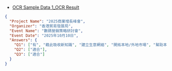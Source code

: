 * [OCR Sample Data 1_OCR Result]()

```json
{
  "Project Name": "2025商業增長峰會",
  "Organizer": "香港貿易發展局",
  "Event Name": "數碼營銷策略研討會",
  "Event Date": "2025年10月10日",
  "Answers": {
    "Q1": ["有", "藉此吸收新知識", "建立生意網絡", "開拓本地/外地市場", "幫助本公司未來發展"],
    "Q2": ["適合"],
    "Q3": ["適合"]
  }
}
```
